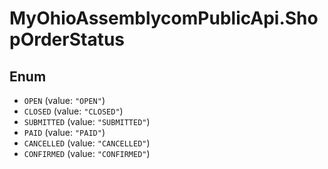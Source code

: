 # MyOhioAssemblycomPublicApi.ShopOrderStatus

## Enum

* `OPEN` (value: `"OPEN"`)
* `CLOSED` (value: `"CLOSED"`)
* `SUBMITTED` (value: `"SUBMITTED"`)
* `PAID` (value: `"PAID"`)
* `CANCELLED` (value: `"CANCELLED"`)
* `CONFIRMED` (value: `"CONFIRMED"`)
